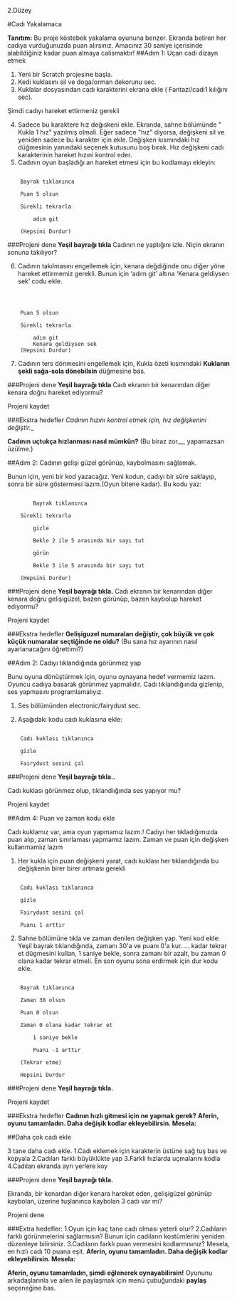 2.Düzey

#Cadı Yakalamaca

__Tanıtım:__
Bu proje köstebek yakalama oyununa benzer. Ekranda beliren her cadıya vurduğunuzda puan alırsınız. Amacınız 30 saniye içerisinde alabildiğiniz kadar puan almaya calismaktır!
##Adım 1: Uçan cadi dizayn etmek

1. Yeni bir Scratch projesine başla. 
2. Kedi kuklasını sil ve doga/orman dekorunu sec. 
3. Kuklalar dosyasından cadı karakterini ekrana ekle ( Fantazi/cadı1 kılığını sec).

Şimdi cadıyı hareket ettirmeniz gerekli

4. Sadece bu karaktere hız değıskeni ekle. 
Ekranda, sahne bölümünde " Kukla 1 hız" yazılmış olmali. Eğer  sadece "hız" diyorsa, değişkeni sil ve yeniden sadece bu karakter için ekle. Değişken kısmındaki hız düğmesinin yanındaki seçenek kutusunu boş bırak. Hız değişkeni cadı karakterinin hareket hızıni kontrol eder.  
5. Cadının oyun başladığı an hareket etmesi için bu kodlamayı ekleyin:


```scratch

	Bayrak tıklanınca

	Puan 5 olsun

	Sürekli tekrarla

		adım git

	(Hepsini Durdur)
```
		
###Projeni dene
__Yeşil bayrağı tıkla__ 
Cadının ne yaptığını izle. Niçin ekranın sonuna takılıyor?

6. Cadının takılmasını engellemek için, kenara değdiğinde onu diğer yöne hareket ettirmemiz gerekli.  Bunun için ‘adım git’ altına ‘Kenara geldiysen sek’ codu ekle.

```scratch

	

	Puan 5 olsun

	Sürekli tekrarla

		adım git
		Kenara geldiysen sek
	(Hepsini Durdur)
```
7. Cadının ters dönmesini engellemek için, Kukla özeti kısmındaki __Kuklanın şekli sağa-sola dönebilsin__ düğmesine bas.

###Projeni dene
__Yeşil bayrağı tıkla__
Cadı ekranın bir kenarından diğer kenara doğru hareket ediyormu?

Projeni kaydet

###Ekstra hedefler 
_Cadının hızını kontrol etmek için, hız değişkenini değiştir.__

__Cadının uçtukça hızlanması nasıl mümkün?__
(Bu biraz zor__, yapamazsan üzülme.)

##Adım 2: Cadının gelişi güzel görünüp, kaybolmasını sağlamak.

Bunun için, yeni bir kod yazacağız. Yeni kodun, cadıyı bir süre saklayıp, sonra bir süre göstermesi lazım.(Oyun bitene kadar).
Bu kodu yaz:


```scratch

        Bayrak tıklanınca

	Sürekli tekrarla

		gizle

		Bekle 2 ile 5 arasında bir sayı tut

		görün

		Bekle 3 ile 5 arasında bir sayı tut

	(Hepsini Durdur)
```
###Projeni dene
__Yeşil bayrağı tıkla.__ 
Cadı ekranın bir kenarından diğer kenara doğru gelişigüzel, bazen görünüp, bazen kaybolup hareket ediyormu?

Projeni kaydet

###Ekstra hedefler 
__Gelişiguzel numaraları değiştir, çok büyük ve çok küçük numaralar seçtiğinde ne oldu?__
(Bu sana hız ayarının nasıl ayarlanacağını öğrettimi?)

##Adım 2: Cadıyı tıklandığında görünmez yap

Bunu oyuna dönüştürmek için, oyunu oynayana hedef vermemiz lazım. Oyuncu cadıya basarak görünmez yapmalıdır. Cadı tıklandığıında gizlenip, ses yapmasını programlamalıyız.
1. Ses bölümünden electronic/fairydust sec.

2. Aşağıdakı kodu cadı kuklasına ekle:

```scratch

	Cadı kuklası tıklanınca

	gizle

	Fairydust sesini çal
```
###Projeni dene
__Yeşil bayrağı tıkla..__ 

Cadı kuklası görünmez olup, tıklandiığında ses yapıyor mu?

Projeni kaydet

##Adım 4: Puan ve zaman kodu ekle

Cadı kuklamız var, ama oyun yapmamız lazım.! Cadıyı her tıkladığımızda puan alıp, zaman sınırlaması yapmamız lazım. Zaman ve puan için değişken kullanmamiız lazım


1. Her kukla için puan değişkeni yarat, cadı kuklası her tıklandığında bu değişkenin birer birer artması gerekli

```scratch

	Cadı kuklası tıklanınca

	gizle

	Fairydust sesini çal

	Puanı 1 arttır
```
2. Sahne bölümüne tıkla ve zaman denilen değişken yap. Yeni kod ekle: Yeşil bayrak tıklandığında, zamanı 30'a ve puanı 0'a kur. ... kadar tekrar et dügmesini kullan, 1 saniye bekle, sonra zamanı bir azalt, bu zaman 0 olana kadar tekrar etmeli. En son oyunu sona erdirmek için dur kodu ekle.

```scratch

	Bayrak tıklanınca

	Zaman 30 olsun

	Puan 0 olsun

	Zaman 0 olana kadar tekrar et

		1 saniye bekle

		Puanı -1 arttır

	(Tekrar etme)

	Hepsini Durdur
```


###Projeni dene
__Yeşil bayrağı tıkla.__ 

Projeni kaydet

###Ekstra hedefler 
__Cadının hızlı gitmesi için ne yapmak gerek?__
__Aferin, oyunu tamamladın. Daha değişik kodlar ekleyebilirsin. Mesela:__

##Daha çok cadı ekle

3 tane daha cadı ekle.
1.Cadı eklemek için karakterin üstüne sağ tuş bas ve kopyala 
2.Cadıları farklı büyüklükte yap 
3.Farkli hızlarda uçmalarını kodla 
4.Cadıları ekranda ayrı yerlere koy 

###Projeni dene
__Yeşil bayrağı tıkla.__ 

Ekranda, bir kenardan diğer kenara hareket eden, gelişigüzel görünüp kaybolan, üzerine tuşlanınca kaybolan 3 cadı var mı?

Projeni dene

###Extra hedefler:
1.Oyun için kaç tane cadı olması yeterli olur? 
2.Cadıların farklı görünmelerini sağlarmısın? Bunun için cadıların kostümlerini yeniden düzenleye bilirsiniz. 
3.Cadıların farklı puan vermesini kodlarmısınız? Mesela, en hızlı cadı 10 puana eşit.
__Aferin, oyunu tamamladın. Daha değişik kodlar ekleyebilirsin. Mesela:__

__Aferin, oyunu tamamladın, şimdi eğlenerek oynayabilirsin!__
Oyununu arkadaşlarınla ve ailen ile paylaşmak için menü çubuğundaki __paylaş__ seçeneğine bas.
